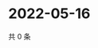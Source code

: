 # 2022-05-16

共 0 条

<!-- BEGIN WEIBO -->
<!-- 最后更新时间 Mon May 16 2022 00:18:11 GMT+0800 (China Standard Time) -->

<!-- END WEIBO -->
